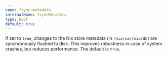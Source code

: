 ```yaml
---
name: fsync-metadata
internalName: fsyncMetadata
type: bool
default: true
---
```

If set to `true`, changes to the Nix store metadata (in
`/nix/var/nix/db`) are synchronously flushed to disk. This improves
robustness in case of system crashes, but reduces performance. The
default is `true`.
